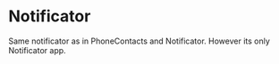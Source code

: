 # Notificator
Same notificator as in PhoneContacts and Notificator.
However its only Notificator app.
